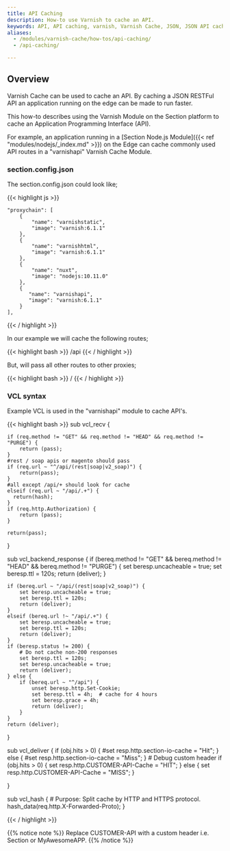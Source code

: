 ```yaml
---
title: API Caching
description: How-to use Varnish to cache an API.
keywords: API, API caching, varnish, Varnish Cache, JSON, JSON API caching
aliases:
  - /modules/varnish-cache/how-tos/api-caching/
  - /api-caching/

---
```


## Overview

Varnish Cache can be used to cache an API. By caching a JSON RESTFul API an application running on the edge can be made to run faster.

This how-to describes using the Varnish Module on the Section platform to cache an Application Programming Interface (API).

For example, an application running in a [Section Node.js Module]({{< ref "modules/nodejs/_index.md" >}}) on the Edge can cache commonly used API routes in a "varnishapi" Varnish Cache Module.

### section.config.json

The section.config.json could look like;

{{< highlight js >}}

    "proxychain": [
        {
            "name": "varnishstatic",
            "image": "varnish:6.1.1"
        },
        {
            "name": "varnishhtml",
            "image": "varnish:6.1.1"
        },
        {
            "name": "nuxt",
            "image": "nodejs:10.11.0"
        },
        {
           "name": "varnishapi",
           "image": "varnish:6.1.1"
        }
    ],
{{< / highlight >}}


In our example we will cache the following routes;

{{< highlight bash >}}
/api
{{< / highlight >}}

But, will pass all other routes to other proxies;

{{< highlight bash >}}
/
{{< / highlight >}}



### VCL syntax

Example VCL is used in the "varnishapi" module to cache API's.

{{< highlight bash >}}
sub vcl_recv {

    if (req.method != "GET" && req.method != "HEAD" && req.method != "PURGE") {
        return (pass);
    }
    #rest / soap apis or magento should pass
    if (req.url ~ "^/api/(rest|soap|v2_soap)") {
        return(pass);
    }
    #all except /api/+ should look for cache
    elseif (req.url ~ "/api/.+") {
      return(hash);
    }
    if (req.http.Authorization) {
        return (pass);
    }

    return(pass);
}


sub vcl_backend_response {
    if (bereq.method != "GET" && bereq.method != "HEAD" && bereq.method != "PURGE") {
        set beresp.uncacheable = true;
        set beresp.ttl = 120s;
        return (deliver);
    }

    if (bereq.url ~ "/api/(rest|soap|v2_soap)") {
        set beresp.uncacheable = true;
        set beresp.ttl = 120s;
        return (deliver);
    }
    elseif (bereq.url !~ "/api/.+") {
        set beresp.uncacheable = true;
        set beresp.ttl = 120s;
        return (deliver);
    }
    if (beresp.status != 200) {
        # Do not cache non-200 responses
        set beresp.ttl = 120s;
        set beresp.uncacheable = true;
        return (deliver);
    } else {
        if (bereq.url ~ "^/api") {
            unset beresp.http.Set-Cookie;
            set beresp.ttl = 4h;  # cache for 4 hours
            set beresp.grace = 4h;
            return (deliver);
        }
    }
    return (deliver);

}

sub vcl_deliver {
    if (obj.hits > 0) {
        #set resp.http.section-io-cache = "Hit";
    } else {
       #set resp.http.section-io-cache = "Miss";
    }
     # Debug custom header
    if (obj.hits > 0) {
        set resp.http.CUSTOMER-API-Cache = "HIT";
    } else {
        set resp.http.CUSTOMER-API-Cache = "MISS";
    }

}


sub vcl_hash {
    # Purpose: Split cache by HTTP and HTTPS protocol.
    hash_data(req.http.X-Forwarded-Proto);
}


{{< / highlight >}}

{{% notice note %}}
Replace CUSTOMER-API with a custom header i.e. Section or MyAwesomeAPP.
{{% /notice %}}
